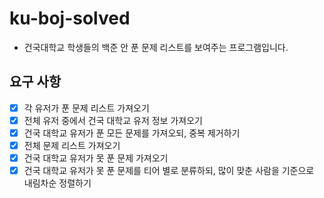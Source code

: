 # ku-boj-solved
- 건국대학교 학생들의 백준 안 푼 문제 리스트를 보여주는 프로그램입니다.

## 요구 사항
- [x] 각 유저가 푼 문제 리스트 가져오기
- [x] 전체 유저 중에서 건국 대학교 유저 정보 가져오기
- [x] 건국 대학교 유저가 푼 모든 문제를 가져오되, 중복 제거하기
- [x] 전체 문제 리스트 가져오기
- [x] 건국 대학교 유저가 못 푼 문제 가져오기
- [x] 건국 대학교 유저가 못 푼 문제를 티어 별로 분류하되, 많이 맞춘 사람을 기준으로 내림차순 정렬하기